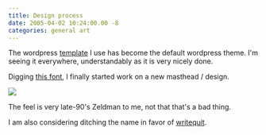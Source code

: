 ```yaml
---
title: Design process
date: 2005-04-02 10:24:00.00 -8
categories: general art
---
```

The wordpress [template](http://binarybonsai.com/kubrick/) I use has become the default wordpress theme. I'm seeing it everywhere, understandably as it is very nicely done.

Digging [this font](http://fontleech.com/04/01/2005/smeltery/), I finally started work on a new masthead / design.

[![](/images/spy.04022005103332.thumb.png)](/images/spy.04022005103332.png)

The feel is very late-90's Zeldman to me, not that that's a bad thing.

I am also considering ditching the name in favor of [writequit](http://www.writequit.com/).
